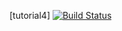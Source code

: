 [tutorial4]
[![Build Status](https://app.travis-ci.com/Click0514/tut4.svg?branch=main)](https://app.travis-ci.com/Click0514/tut4)